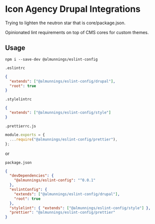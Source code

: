 # Icon Agency Drupal Integrations

Trying to lighten the neutron star that is core/package.json.

Opinionated lint requirements on top of CMS cores for custom themes.

## Usage

`npm i --save-dev @almunnings/eslint-config`

`.eslintrc`

```json
{
  "extends": ["@almunnings/eslint-config/drupal"],
  "root": true
}
```

`.stylelintrc`

```json
{
  "extends": ["@almunnings/eslint-config/style"]
}
```

`.prettierrc.js`

```js
module.exports = {
  ...require("@almunnings/eslint-config/prettier"),
};
```

or

`package.json`

```json
{
  "devDependencies": {
    "@almunnings/eslint-config": "^0.0.1"
  },
  "eslintConfig": {
    "extends": ["@almunnings/eslint-config/drupal"],
    "root": true
  },
  "stylelint": { "extends": ["@almunnings/eslint-config/style"] },
  "prettier": "@almunnings/eslint-config/prettier"
}
```
